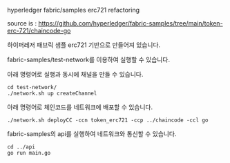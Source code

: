 hyperledger fabric/samples erc721 refactoring

source is :
https://github.com/hyperledger/fabric-samples/tree/main/token-erc-721/chaincode-go

하이퍼레저 패브릭 샘플 erc721 기반으로 만들어져 있습니다.

fabric-samples/test-network를 이용하여 실행할 수 있습니다.

아래 명령어로 실행과 동시에 채널을 만들 수 있습니다.
```
cd test-network/
./network.sh up createChannel
```
아래 명령어로 체인코드를 네트워크에 배포할 수 있습니다.
```
./network.sh deployCC -ccn token_erc721 -ccp ../chaincode -ccl go
```
fabric-samples의 api를 실행하여 네트워크와 통신할 수 있습니다.
```
cd ../api
go run main.go
```
